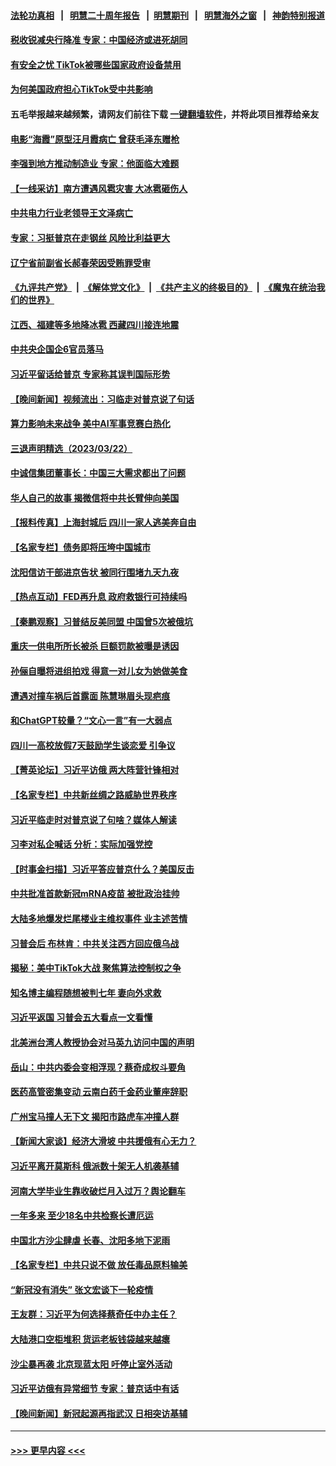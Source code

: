 #### [法轮功真相](https://github.com/gfw-breaker/truth/blob/master/README.md?t=0) &nbsp;&nbsp;|&nbsp;&nbsp; [明慧二十周年报告](https://github.com/gfw-breaker/mh-reports/blob/master/README.md?t=0) &nbsp;&nbsp;|&nbsp;&nbsp;[明慧期刊](https://github.com/gfw-breaker/mh-qikan) &nbsp;&nbsp;|&nbsp;&nbsp; [明慧海外之窗](https://github.com/gfw-breaker/mh-news/blob/master/README.md?t=0) &nbsp;&nbsp;|&nbsp;&nbsp; [神韵特别报道](https://github.com/gfw-breaker/mh-news/blob/master/shenyun.md?t=0)
#### [税收锐减央行降准 专家：中国经济或进死胡同](../pages/nsc413/n13956804.md?t=03240343) 
#### [有安全之忧 TikTok被哪些国家政府设备禁用](../pages/nsc413/n13956948.md?t=03240343) 
#### [为何美国政府担心TikTok受中共影响](../pages/nsc413/n13956931.md?t=03240343) 
#### 五毛举报越来越频繁，请网友们前往下载 [一键翻墙软件](https://github.com/gfw-breaker/ssr-accounts)，并将此项目推荐给亲友
#### [电影“海霞”原型汪月霞病亡 曾获毛泽东赠枪](../pages/nsc413/n13956886.md?t=03240343) 
#### [李强到地方推动制造业 专家：他面临大难题](../pages/nsc413/n13956840.md?t=03240343) 
#### [【一线采访】南方遭遇风雹灾害 大冰雹砸伤人](../pages/nsc413/n13956628.md?t=03240343) 
#### [中共电力行业老领导王文泽病亡](../pages/nsc413/n13956781.md?t=03240343) 
#### [专家：习挺普京在走钢丝 风险比利益更大](../pages/nsc413/n13956139.md?t=03240343) 
#### [辽宁省前副省长郝春荣因受贿罪受审](../pages/nsc413/n13956751.md?t=03240343) 
#### [《九评共产党》](https://github.com/begood0513/9ping.md/blob/master/README.md) &nbsp;|&nbsp; [《解体党文化》](../../../../jtdwh.md/blob/master/README.md)  &nbsp;|&nbsp; [《共产主义的终极目的》](../../../../gczydzjmd.md/blob/master/README.md) &nbsp;|&nbsp; [《魔鬼在统治我们的世界》](../../../../mgztzwmdsj.md/blob/master/README.md) 
#### [江西、福建等多地降冰雹 西藏四川接连地震](../pages/nsc413/n13956709.md?t=03240343) 
#### [中共央企国企6官员落马](../pages/nsc413/n13956705.md?t=03240343) 
#### [习近平留话给普京 专家称其误判国际形势](../pages/nsc413/n13956572.md?t=03240343) 
#### [【晚间新闻】视频流出：习临走对普京说了句话](../pages/nsc413/n13956636.md?t=03240343) 
#### [算力影响未来战争 美中AI军事竞赛白热化](../pages/nsc413/n13955963.md?t=03240343) 
#### [三退声明精选（2023/03/22）](../pages/nsc413/n13956403.md?t=03240343) 
#### [中诚信集团董事长：中国三大需求都出了问题](../pages/nsc413/n13956315.md?t=03240343) 
#### [华人自己的故事 揭微信将中共长臂伸向美国](../pages/nsc413/n13955603.md?t=03240343) 
#### [【报料传真】上海封城后 四川一家人逃美奔自由](../pages/nsc413/n13956276.md?t=03240343) 
#### [【名家专栏】债务即将压垮中国城市](../pages/nsc413/n13953703.md?t=03240343) 
#### [沈阳信访干部进京告状 被同行围堵九天九夜](../pages/nsc413/n13954685.md?t=03240343) 
#### [【热点互动】FED再升息 政府救银行可持续吗](../pages/nsc413/n13956298.md?t=03240343) 
#### [【秦鹏观察】习普结反美同盟 中国曾5次被俄坑](../pages/nsc413/n13956280.md?t=03240343) 
#### [重庆一供电所所长被杀 巨额罚款被曝是诱因](../pages/nsc413/n13956287.md?t=03240343) 
#### [孙俪自曝将进组拍戏 得意一对儿女为她做美食](../pages/nsc413/n13956278.md?t=03240343) 
#### [遭遇对撞车祸后首露面 陈慧琳眉头现疤痕](../pages/nsc413/n13956249.md?t=03240343) 
#### [和ChatGPT较量？“文心一言”有一大弱点](../pages/nsc413/n13956175.md?t=03240343) 
#### [四川一高校放假7天鼓励学生谈恋爱 引争议](../pages/nsc413/n13956254.md?t=03240343) 
#### [【菁英论坛】习近平访俄 两大阵营针锋相对](../pages/nsc413/n13956271.md?t=03240343) 
#### [【名家专栏】中共新丝绸之路威胁世界秩序](../pages/nsc413/n13954470.md?t=03240343) 
#### [习近平临走时对普京说了句啥？媒体人解读](../pages/nsc413/n13956211.md?t=03240343) 
#### [习李对私企喊话 分析：实际加强党控](../pages/nsc413/n13956045.md?t=03240343) 
#### [【时事金扫描】习近平答应普京什么？美国反击](../pages/nsc413/n13956027.md?t=03240343) 
#### [中共批准首款新冠mRNA疫苗 被批政治挂帅](../pages/nsc413/n13955798.md?t=03240343) 
#### [大陆多地爆发烂尾楼业主维权事件 业主述苦情](../pages/nsc413/n13956145.md?t=03240343) 
#### [习普会后 布林肯：中共关注西方回应俄乌战](../pages/nsc413/n13956144.md?t=03240343) 
#### [揭秘：美中TikTok大战 聚焦算法控制权之争](../pages/nsc413/n13956048.md?t=03240343) 
#### [知名博主编程随想被判七年 妻向外求救](../pages/nsc413/n13955870.md?t=03240343) 
#### [习近平返国 习普会五大看点一文看懂](../pages/nsc413/n13956043.md?t=03240343) 
#### [北美洲台湾人教授协会对马英九访问中国的声明](../pages/nsc413/n13956010.md?t=03240343) 
#### [岳山：中共内委会变相浮现？蔡奇成权斗要角](../pages/nsc413/n13955898.md?t=03240343) 
#### [医药高管密集变动 云南白药千金药业董座辞职](../pages/nsc413/n13956070.md?t=03240343) 
#### [广州宝马撞人无下文 揭阳市路虎车冲撞人群](../pages/nsc413/n13956003.md?t=03240343) 
#### [【新闻大家谈】经济大滑坡 中共援俄有心无力？](../pages/nsc413/n13955771.md?t=03240343) 
#### [习近平离开莫斯科 俄派数十架无人机袭基辅](../pages/nsc413/n13955923.md?t=03240343) 
#### [河南大学毕业生靠收破烂月入过万？舆论翻车](../pages/nsc413/n13955876.md?t=03240343) 
#### [一年多来 至少18名中共检察长遭厄运](../pages/nsc413/n13954602.md?t=03240343) 
#### [中国北方沙尘肆虐 长春、沈阳多地下泥雨](../pages/nsc413/n13955940.md?t=03240343) 
#### [【名家专栏】中共只说不做 放任毒品原料输美](../pages/nsc413/n13954477.md?t=03240343) 
#### [“新冠没有消失” 张文宏谈下一轮疫情](../pages/nsc413/n13955924.md?t=03240343) 
#### [王友群：习近平为何选择蔡奇任中办主任？](../pages/nsc413/n13955497.md?t=03240343) 
#### [大陆港口空柜堆积 货运老板钱袋越来越瘪](../pages/nsc413/n13955172.md?t=03240343) 
#### [沙尘暴再袭 北京现蓝太阳 吁停止室外活动](../pages/nsc413/n13955871.md?t=03240343) 
#### [习近平访俄有异常细节 专家：普京话中有话](../pages/nsc413/n13955727.md?t=03240343) 
#### [【晚间新闻】新冠起源再指武汉 日相突访基辅](../pages/nsc413/n13955692.md?t=03240343) 

----
#### [ >>> 更早内容 <<< ](../indexes/nsc413-earlier.md)
